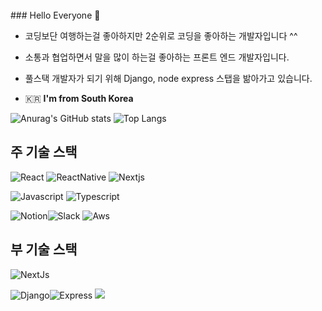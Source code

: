 <!-- ![header](https://capsule-render.vercel.app/api?type=soft&color=auto&height=150&section=header&text=welcome&fontSize=30) -->



<br />
### Hello Everyone 👋   

- 코딩보단 여행하는걸 좋아하지만 2순위로 코딩을 좋아하는 개발자입니다 ^^

- 소통과 협업하면서 말을 많이 하는걸 좋아하는 프론트 엔드 개발자입니다.

- 풀스택 개발자가 되기 위해 Django, node express 스탭을 밞아가고 있습니다.

 - 🇰🇷  **I'm from South Korea**

![Anurag's GitHub stats](https://github-readme-stats.vercel.app/api?username=100dongwoo&show_icons=true&theme=radical) ![Top Langs](https://github-readme-stats.vercel.app/api/top-langs/?username=100dongwoo&layout=compact)




## 주 기술 스택

<img alt="React" src ="https://img.shields.io/badge/React-61dafb?&style=for-the-badge&logo=react&logoColor=black"/> <img alt="ReactNative" src ="https://img.shields.io/badge/React_Native-61dafb?&style=for-the-badge&logo=react&logoColor=black"/> <img alt="Nextjs" src="https://img.shields.io/badge/Next.js-000000?style=flat-square&logo=Next.js&logoColor=white"/>

<img alt="Javascript" src ="https://img.shields.io/badge/Javascript-EFD919?&style=for-the-badge&logo=javascript&logoColor=black"/> <img alt="Typescript" src ="https://img.shields.io/badge/Typescript-3178c6?&style=for-the-badge&logo=typescript&logoColor=white"/> 

<img alt="Notion" src ="https://img.shields.io/badge/Notion-white?&style=for-the-badge&logo=notion&logoColor=black"/><img alt="Slack" src ="https://img.shields.io/badge/Slack-4a154b?&style=for-the-badge&logo=slack&logoColor=white"/> <img alt="Aws" src ="https://img.shields.io/badge/Aws-f0931e?&style=for-the-badge"/>


## 부 기술 스택 

<img alt="NextJs" src ="https://img.shields.io/badge/Nextjs-000?&style=for-the-badge"/>

<img alt="Django" src ="https://img.shields.io/badge/Django-0C3C26?&style=for-the-badge&logo=django&logoColor=white"/><img alt="Express" src ="https://img.shields.io/badge/Express-aeaeae?&style=for-the-badge&logo=express&logoColor=white"/> <img src="https://img.shields.io/badge/Firebase-FFCA28?style=flat-square&logo=firebase&logoColor=white"/>


<!--
<img src="https://img.shields.io/badge/HTML5-e34f26?style=flat-square&logo=HTML5&logoColor=white" /> &nbsp;
<img src="https://img.shields.io/badge/CSS3-1572B6?style=flat-square&logo=CSS&logoColor=white"/> &nbsp;
<img src="https://img.shields.io/badge/JavaScript-F7DF1E?style=flat-square&logo=JavaScript&logoColor=white"/> &nbsp;
<img src="https://img.shields.io/badge/React-61DAFB?style=flat-square&logo=React&logoColor=white"/> &nbsp;
<img src="https://img.shields.io/badge/ReactNative-blue?style=flat-square&logo=React&logoColor=white"/> &nbsp;
-->
<!--
**100dongwoo/100dongwoo** is a ✨ _special_ ✨ repository because its `README.md` (this file) appears on your GitHub profile.

Here are some ideas to get you started:

- 🔭 I’m currently working on ...
- 🌱 I’m currently learning ...
- 👯 I’m looking to collaborate on ...
- 🤔 I’m looking for help with ...
- 💬 Ask me about ...
- 📫 How to reach me: ...
- 😄 Pronouns: ...
- ⚡ Fun fact: ...
-->
